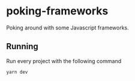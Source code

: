 # poking-frameworks

Poking around with some Javascript frameworks.

## Running

Run every project with the following command

```bash
yarn dev
```
